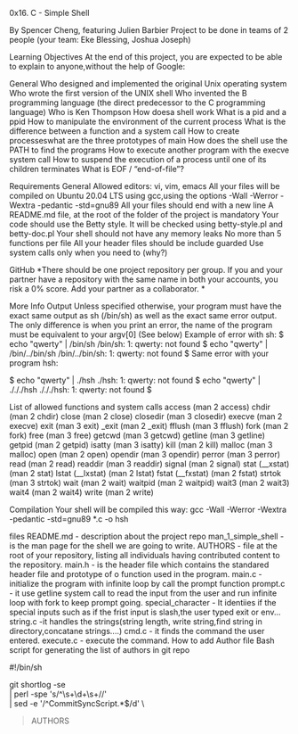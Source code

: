 0x16. C - Simple Shell

By Spencer Cheng, featuring Julien Barbier Project to be done in teams of 2 people (your team: Eke Blessing, Joshua Joseph)

Learning Objectives
At the end of this project, you are expected to be able to explain to anyone,without the help of Google:

General
Who designed and implemented the original Unix operating system Who wrote the first version of the UNIX shell Who invented the B programming language (the direct predecessor to the C programming language) Who is Ken Thompson How doesa shell work What is a pid and a ppid
How to manipulate the environment of the current process 
What is the difference between a function and a system call How to create processeswhat are the three prototypes of main 
How does the shell use the PATH to find the programs 
How to execute another program with the execve system call
How to suspend the execution of a process until one of its children terminates What is EOF / “end-of-file”?

Requirements
General
Allowed editors: vi, vim, emacs All your files will be compiled on Ubuntu 20.04 LTS using gcc,using the options -Wall -Werror -Wextra -pedantic -std=gnu89 
All your files should end with a new line A README.md file, at the root of the folder of the project is mandatory 
Your code should use the Betty style. It will be checked using betty-style.pl and betty-doc.pl 
Your shell should not have any memory leaks No more than 5 functions per file 
All your header files should be include guarded 
Use system calls only when you need to (why?)

GitHub
*There should be one project repository per group. If you and your partner have a repository with the same name in both your accounts, you risk a 0% score. 
Add your partner as a collaborator. *

More Info Output Unless specified otherwise, your program must have the exact same output as sh (/bin/sh) as well as the exact same error output. 
The only difference is when you print an error, the name of the program must be equivalent to your argv[0] (See below) Example of error with sh:
$ echo "qwerty" | /bin/sh /bin/sh: 1: qwerty: not found $ echo "qwerty" | /bin/../bin/sh /bin/../bin/sh: 
1: qwerty: not found $ Same error with your program hsh:

$ echo "qwerty" | ./hsh ./hsh: 1: qwerty: not found $ echo "qwerty" | ./././hsh ./././hsh: 1: qwerty: not found $

List of allowed functions and system calls
access (man 2 access) chdir (man 2 chdir) close (man 2 close) closedir (man 3 closedir) execve (man 2 execve) exit (man 3 exit) _exit (man 2 _exit) fflush (man 3 fflush) fork (man 2 fork) free (man 3 free) getcwd (man 3 getcwd) getline (man 3 getline) getpid (man 2 getpid) isatty (man 3 isatty) kill (man 2 kill) malloc
(man 3 malloc) open (man 2 open) opendir (man 3 opendir) perror (man 3 perror) read (man 2 read) readdir (man 3 readdir) signal (man 2 signal) stat (__xstat) (man 2 stat) lstat (__lxstat) (man 2 lstat) fstat (__fxstat) (man 2 fstat) strtok (man 3 strtok) wait (man 2 wait) waitpid (man 2 waitpid) wait3 (man 2 wait3) wait4 (man 2 wait4) write (man 2 write)

Compilation
Your shell will be compiled this way:  gcc -Wall -Werror -Wextra -pedantic -std=gnu89 *.c -o hsh

files
README.md - description about the project repo
man_1_simple_shell - is the man page for the shell we are going to write. 
AUTHORS - file at the root of your repository, listing all individuals having contributed content to the repository.
main.h - is the header file which contains the standared header file and prototype of o function used in the program.
main.c - initialize the program with infinite loop by call the prompt function
prompt.c - it use getline system call to read the input from the user and run infinite loop with fork to keep prompt going.
special_character - It identiies if the special inputs such as if the frist input is slash,the user typed exit or env...
string.c -it handles the strings(string length, write string,find string in directory,concatane strings....)
cmd.c - it finds the command the user entered.
execute.c - execute the command.
How to add Author file
Bash script for generating the list of authors in git repo

#!/bin/sh

git shortlog -se \
  | perl -spe 's/^\s+\d+\s+//' \
  | sed -e '/^CommitSyncScript.*$/d' \
  > AUTHORS
